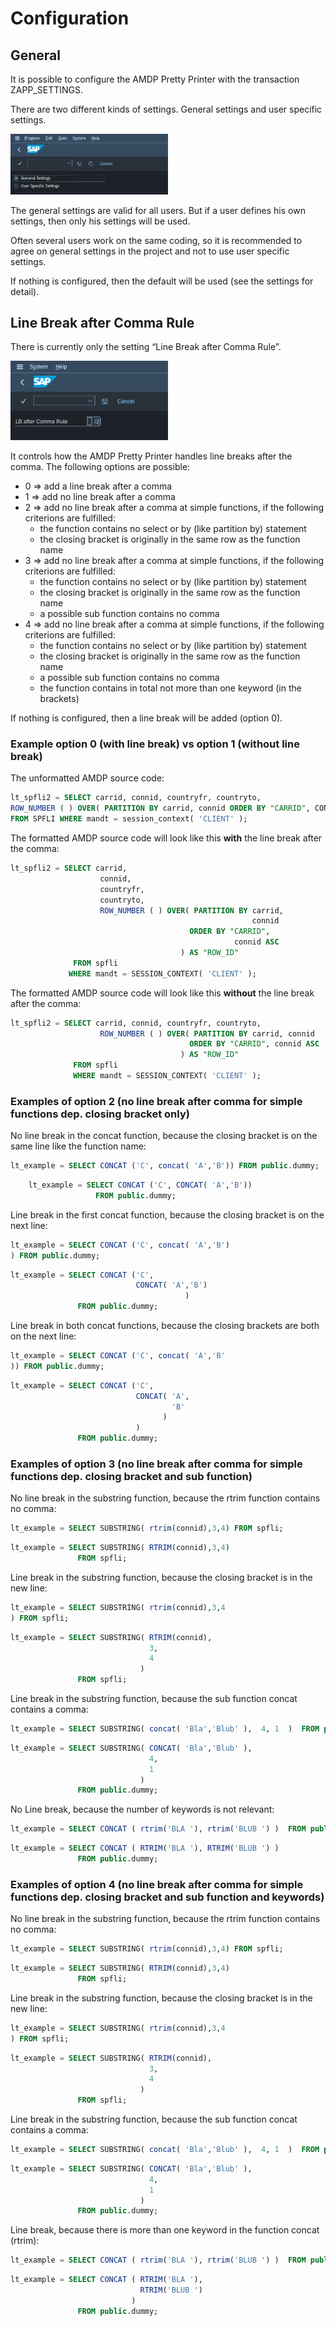 # Configuration

## General

It is possible to configure the AMDP Pretty Printer with the transaction
ZAPP_SETTINGS.

There are two different kinds of settings. General settings and user
specific settings.

<img src="images/media/image1.png" alt="settings" width=50%/>

The general settings are valid for all users. But if a user defines his
own settings, then only his settings will be used.

Often several users
work on the same coding, so it is recommended to agree on general
settings in the project and not to use user specific settings.

If nothing is configured, then the default will be used (see the
settings for detail).

## Line Break after Comma Rule

There is currently only the setting “Line Break after Comma Rule”.

<img src="images/media/image2.png" alt="line break after comma rules" width=50%/>

It controls how the AMDP Pretty Printer handles line breaks after the comma.
The following options are possible:

- 0 => add a line break after a comma
- 1 => add no line break after a comma
- 2 => add no line break after a comma at simple functions, if the following criterions are fulfilled:
  - the function contains no select or by (like partition by) statement
  - the closing bracket is originally in the same row as the function name
- 3 => add no line break after a comma at simple functions, if the following criterions are fulfilled:
  - the function contains no select or by (like partition by) statement
  - the closing bracket is originally in the same row as the function name
  - a possible sub function contains no comma
- 4 => add no line break after a comma at simple functions, if the following criterions are fulfilled:
  - the function contains no select or by (like partition by) statement
  - the closing bracket is originally in the same row as the function name
  - a possible sub function contains no comma
  - the function contains in total not more than one keyword (in the brackets)
  

If nothing is configured, then a line break will be added (option 0).

### Example option 0 (with line break) vs option 1 (without line break)

The unformatted AMDP source code:

```sql
lt_spfli2 = SELECT carrid, connid, countryfr, countryto,
ROW_NUMBER ( ) OVER( PARTITION BY carrid, connid ORDER BY "CARRID", CONNID asc ) AS "ROW_ID"
FROM SPFLI WHERE mandt = session_context( 'CLIENT' );
```

The formatted AMDP source code will look like this **with** the line break after the comma:

```sql
lt_spfli2 = SELECT carrid, 
                    connid, 
                    countryfr, 
                    countryto,
                    ROW_NUMBER ( ) OVER( PARTITION BY carrid, 
                                                      connid 
                                        ORDER BY "CARRID", 
                                                  connid ASC 
                                      ) AS "ROW_ID"
              FROM spfli 
             WHERE mandt = SESSION_CONTEXT( 'CLIENT' );
```

The formatted AMDP source code will look like this **without** the line break after the comma:

```sql
lt_spfli2 = SELECT carrid, connid, countryfr, countryto,
                    ROW_NUMBER ( ) OVER( PARTITION BY carrid, connid 
                                        ORDER BY "CARRID", connid ASC 
                                      ) AS "ROW_ID"
              FROM spfli 
              WHERE mandt = SESSION_CONTEXT( 'CLIENT' );
```

### Examples of option 2 (no line break after comma for simple functions dep. closing bracket only)
No line break in the concat function, because the closing bracket is on the same line like the function name:

```sql
lt_example = SELECT CONCAT ('C', concat( 'A','B')) FROM public.dummy;
```

```sql
    lt_example = SELECT CONCAT ('C', CONCAT( 'A','B')) 
                   FROM public.dummy;
```

Line break in the first concat function, because the closing bracket is on the next line:

```sql
lt_example = SELECT CONCAT ('C', concat( 'A','B')
) FROM public.dummy;
```

```sql
lt_example = SELECT CONCAT ('C', 
                            CONCAT( 'A','B')
						               ) 
               FROM public.dummy;
```

Line break in both concat functions, because the closing brackets are both on the next line:

```sql
lt_example = SELECT CONCAT ('C', concat( 'A','B'
)) FROM public.dummy;
```

```sql
lt_example = SELECT CONCAT ('C', 
                            CONCAT( 'A',
                                    'B'
                                  )
                            ) 
               FROM public.dummy;
```

### Examples of option 3 (no line break after comma for simple functions dep. closing bracket and sub function)

No line break in the substring function, because the rtrim function contains no comma:

```sql
lt_example = SELECT SUBSTRING( rtrim(connid),3,4) FROM spfli;
```

```sql
lt_example = SELECT SUBSTRING( RTRIM(connid),3,4) 
               FROM spfli; 
```

Line break in the substring function, because the closing bracket is in the new line:
```sql
lt_example = SELECT SUBSTRING( rtrim(connid),3,4
) FROM spfli;  
```

```sql
lt_example = SELECT SUBSTRING( RTRIM(connid),
                               3,
                               4
                             ) 
               FROM spfli; 
```

Line break in the substring function, because the sub function concat contains a comma:

```sql
lt_example = SELECT SUBSTRING( concat( 'Bla','Blub' ),  4, 1  )  FROM public.dummy;
```

```sql
lt_example = SELECT SUBSTRING( CONCAT( 'Bla','Blub' ), 
                               4, 
                               1 
                             ) 
               FROM public.dummy;
```

No Line break, because the number of keywords is not relevant:

```sql
lt_example = SELECT CONCAT ( rtrim('BLA '), rtrim('BLUB ') )  FROM public.dummy;
```

```sql
lt_example = SELECT CONCAT ( RTRIM('BLA '), RTRIM('BLUB ') ) 
               FROM public.dummy;
```

### Examples of option 4 (no line break after comma for simple functions dep. closing bracket and sub function and keywords)

No line break in the substring function, because the rtrim function contains no comma:

```sql
lt_example = SELECT SUBSTRING( rtrim(connid),3,4) FROM spfli;
```

```sql
lt_example = SELECT SUBSTRING( RTRIM(connid),3,4) 
               FROM spfli; 
```

Line break in the substring function, because the closing bracket is in the new line:
```sql
lt_example = SELECT SUBSTRING( rtrim(connid),3,4
) FROM spfli;  
```

```sql
lt_example = SELECT SUBSTRING( RTRIM(connid),
                               3,
                               4
                             ) 
               FROM spfli; 
```

Line break in the substring function, because the sub function concat contains a comma:

```sql
lt_example = SELECT SUBSTRING( concat( 'Bla','Blub' ),  4, 1  )  FROM public.dummy;
```

```sql
lt_example = SELECT SUBSTRING( CONCAT( 'Bla','Blub' ), 
                               4, 
                               1 
                             ) 
               FROM public.dummy;
```

Line break, because there is more than one keyword in the function concat (rtrim):

```sql
lt_example = SELECT CONCAT ( rtrim('BLA '), rtrim('BLUB ') )  FROM public.dummy;
```

```sql
lt_example = SELECT CONCAT ( RTRIM('BLA '), 
                             RTRIM('BLUB ') 
                           )
               FROM public.dummy;
```
